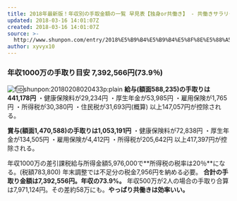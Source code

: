 ```yaml
---
title: 2018年最新版！年収別の手取金額の一覧 早見表【独身or共働き】 - 共働きサラリーマンの家計簿
updated: 2018-03-16 14:01:07Z
created: 2018-03-16 14:01:07Z
source: >-
  http://www.shunpon.com/entry/2018%E5%B9%B4%E5%B9%B4%E5%8F%8E%E5%88%A5%E6%89%8B%E5%8F%96%E3%82%8A%E4%B8%80%E8%A6%A7
author: xyvyx10
---
```


###   年収1000万の手取り目安 7,392,566円(73.9％)

![f:id:shunpon:20180208020433p:plain](../_resources/20180208020433.png)
**給与(額面588,235)の手取りは441,178円**
・健康保険料が29,234円
・厚生年金が53,985円
・雇用保険が1,765円
・所得税が30,380円
・住民税が31,693円(概算)
以上147,057円が控除される。

**賞与(額面1,470,588)の手取りは1,053,191円**
・健康保険料が72,838円
・厚生年金が134,505円
・雇用保険が4,412円
・所得税が205,642円
以上417,397円が控除される。

年収1000万の差引課税給与所得金額5,976,000で**所得税の税率は20％**になる。(税額783,800)
年末調整では不足分の税金7,956円を納める必要。
**合計の手取り金額は7,392,556円。年収の73.9%。**
年収500万が2人の場合の手取り合算は7,971,124円。その差約58万にも。**やっぱり共働きは効率いい。**